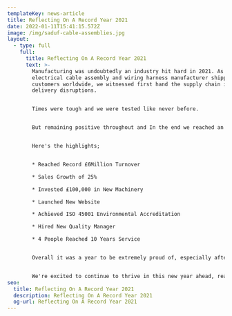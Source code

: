 ```yaml
---
templateKey: news-article
title: Reflecting On A Record Year 2021
date: 2022-01-11T15:41:15.572Z
image: /img/saduf-cable-assemblies.jpg
layout:
  - type: full
    full:
      title: Reflecting On A Record Year 2021
      text: >-
        Manufacturing was undoubtedly an industry hit hard in 2021. As an
        electrical cable assembly and wiring harness manufacturer shipping to
        customers worldwide, we witnessed first hand the supply chain issues and
        delivery disruptions.


        Times were tough and we were tested like never before.


        But remaining positive throughout and In the end we reached an incredible record of £6million turnover, and for that we send thanks to our loyal customers, supportive suppliers and our team - for being absolutely awesome.


        Here's the highlights;


        * Reached Record £6Million Turnover

        * Sales Growth of 25%

        * Invested £100,000 in New Machinery 

        * Launched New Website

        * Achieved ISO 45001 Environmental Accreditation

        * Hired New Quality Manager

        * 4 People Reached 10 Years Service


        Overall it was a year to be extremely proud of, especially after the damaging impact that the pandemic has has of some areas of manufacturing the in UK.


        We're excited to continue to thrive in this new year ahead, reaching new records and evolving to new heights.
seo:
  title: Reflecting On A Record Year 2021
  description: Reflecting On A Record Year 2021
  og-url: Reflecting On A Record Year 2021
---
```

